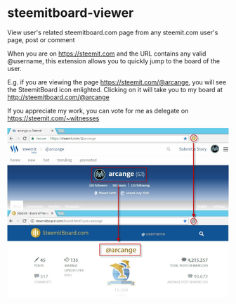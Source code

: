 # steemitboard-viewer

View user's related steemitboard.com page from any steemit.com user's page, post or comment

When you are on https://steemit.com and the URL contains any valid @username, this extension allows you to quickly jump to the board of the user.

E.g. if you are viewing the page https://steemit.com/@arcange, you will see the SteemitBoard icon enlighted. Clicking on it will take you to my board at http://steemitboard.com/@arcange

If you appreciate my work, you can vote for me as delegate on https://steemit.com/~witnesses

![Preview](https://github.com/VIM-Arcange/steemitboard-viewer/blob/master/screenshot.jpg)

